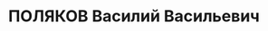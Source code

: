---
title: ПОЛЯКОВ Василий Васильевич
description: "1893 родился в селе Людинове Брянской губернии  \n  18.11.1937 расстрелян\
  \ в Киеве  \n  1909 член РСДРП  \n  1917 -  на партийной, государственной работе\
  \ (Брянская, Харьковская губерния)  \n  14.12.1921 - 27.5.1937 член ЦК КП(б) Украины\
  \ 1921-VI  1923-VII  1924-VIII  1925-IX  1927-X  1930-XI  1934-XII \n  10.1922 -\
  \  председатель Правления Южного машиностроительного треста  \n  10.4.1923 - 12.5.1924\
  \ кандидат в члены Организационного бюро ЦК КП(б) Украины  \n  17.5.1924 - 6.1934\
  \ член Организационного бюро ЦК КП(б) Украины  \n  9.1930 - 1933 народный комиссар\
  \ юстиции Украинской ССР  \n  9.1930 - 1933 Генеральный прокурор Украинской ССР\
  \    \n  1.1935 - 1937 народный комиссар коммунального хозяйства Украинской ССР\
  \  \n   - 9.1937 постоянный представитель СНК Украинской ССР при СНК СССР  \n  3.6\
  \ - 26.9.1937 кандидат в члены ЦК КП(б) Украины  \n  сен.37 арестован"
---